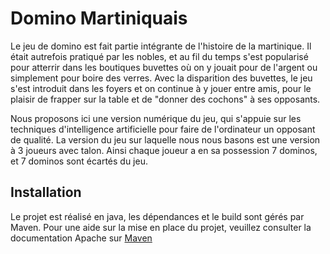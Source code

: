 # Domino Martiniquais

Le jeu de domino est fait partie intégrante de l'histoire de la martinique. Il était autrefois pratiqué par les nobles, et au fil du temps s'est popularisé pour atterrir dans les boutiques buvettes où on y jouait pour de l'argent ou simplement pour boire des verres. Avec la disparition des buvettes, le jeu s'est introduit dans les foyers et on continue à y jouer entre amis, pour le plaisir de frapper sur la table et de "donner des cochons" à ses opposants.

Nous proposons ici une version numérique du jeu, qui s'appuie sur les techniques d'intelligence artificielle pour faire de l'ordinateur un opposant de qualité. La version du jeu sur laquelle nous nous basons est une version à 3 joueurs avec talon. Ainsi chaque joueur a en sa possession 7 dominos, et 7 dominos sont écartés du jeu.

## Installation

Le projet est réalisé en java, les dépendances et le build sont gérés par Maven. Pour une aide sur la mise en place du projet, veuillez consulter la documentation Apache sur [Maven](https://maven.apache.org/guides/getting-started/index.html)
